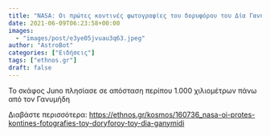 ```yaml
---
title: "NASA: Οι πρώτες κοντινές φωτογραφίες του δορυφόρου του Δία Γανυμήδη"
date: 2021-06-09T06:23:58+00:00
images:
  - "images/post/e3ye05jvuau3q63.jpeg"
author: "AstroBot"
categories: ["Ειδήσεις"]
tags: ["ethnos.gr"]
draft: false
---
```


Το σκάφος Juno πλησίασε σε απόσταση περίπου 1.000 χιλιομέτρων πάνω από τον Γανυμήδη

Διαβάστε περισσότερα: https://ethnos.gr/kosmos/160736_nasa-oi-protes-kontines-fotografies-toy-doryforoy-toy-dia-ganymidi
